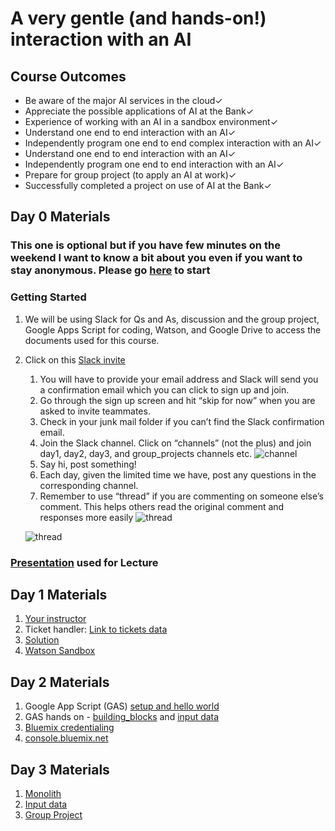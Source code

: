 # A very gentle (and hands-on!) interaction with an AI

## Course Outcomes
- Be aware of the major AI services in the cloud✓
- Appreciate the possible applications of AI at the Bank✓
- Experience of working with an AI in a sandbox environment✓
- Understand one end to end interaction with an AI✓
- Independently program  one end to end complex interaction with an AI✓
- Understand one end to end interaction with an AI✓
- Independently program  one end to end interaction with an AI✓
- Prepare for group project (to apply an AI at work)✓
- Successfully completed a project on use of AI at the Bank✓

## Day 0 Materials
### This one is optional but if you have few minutes on the weekend  I want to know a bit about you even if you want to stay anonymous. Please go [here](https://goo.gl/forms/5Y5FXFI15fyq2ve93) to start

### Getting Started
1. We will be using Slack for Qs and As, discussion and the group project, Google Apps Script for coding, Watson, and Google Drive to access the documents used for this course.
1. Click on this [Slack invite](https://join.slack.com/t/learnin60/shared_invite/enQtMzU2NTAxODQ2Njk1LTYyM2ZiMjRhMWNjZGQyNjZkZjc4Zjk0NTY2MDY2OGM3NWQzNGNhY2NmOTljMTQxY2ZjNmIwNTEzMmZmNDdjNjQ) 
    1. You will have to provide your email address and Slack will send you a confirmation email which you can click to sign up and join.
    2. Go through the sign up screen and hit “skip for now” when you are asked to invite teammates. 
    3. Check in your junk mail folder if you can’t find the Slack confirmation email. 
    4. Join the Slack channel. Click on “channels” (not the plus) and join day1, day2, day3, and group_projects channels etc. ![channel](https://www.wikihow.com/images/thumb/9/9a/Join-a-Channel-on-Slack-Step-2.jpg/aid7979219-v4-728px-Join-a-Channel-on-Slack-Step-2.jpg.webp)
    5. Say hi, post something!
    5. Each day, given the limited time we have, post any questions in the corresponding channel. 
    6. Remember to use “thread” if you are commenting on someone else’s comment. This helps others read the original comment and responses more easily ![thread](https://i2.wp.com/davechen.net/wp-content/uploads/2017/01/slack.png?resize=700%2C483)
    
    ![thread](https://www.wikihow.com/images/thumb/4/4d/Reply-to-Slack-Messages-on-Android-Step-5.jpg/aid9780187-v4-900px-Reply-to-Slack-Messages-on-Android-Step-5.jpg)

### [Presentation](https://docs.google.com/presentation/d/1gbKteCumiofuGHg90srdgr1tOKj6JUceSnT1p8XtbCY/edit?usp=sharing) used for Lecture


## Day 1 Materials
1. [Your instructor](https://drive.google.com/file/d/1MLUlrD2G3sjoWtUYGxc_8eKy8iz_5Fgg/view?usp=sharing)
1. Ticket handler: [Link to tickets data](https://docs.google.com/document/d/1wnF9GU-YkcadxdCCMyxJPuyTxKFICZn--H7mEyjlzac/edit?usp=sharing)
1. [Solution](https://docs.google.com/document/d/16rHhAmvs7KolihwcdGnqhiHCVGVpxOoGSQYUBeeCvFc/edit?usp=sharing)
1. [Watson Sandbox](https://tone-analyzer-demo.ng.bluemix.net/)

## Day 2 Materials
1. Google App Script (GAS) [setup and hello world](https://docs.google.com/document/d/1xVp-inLYJlFLMT1mNpNoM9CQR1Y777_R6Fe5t0fFfB8/edit?usp=sharing) 
2. GAS hands on - [building_blocks](https://script.google.com/d/1HTvUeWpRDHKKmPYOW5M0jabQl4tYVH5mpGyEEm0fXyhmRXEuvKDwqDBd/edit?usp=sharing) and [input data](https://docs.google.com/document/d/1sdRo5Anm53RVOQPyK7nlxWfxx77A2YiNe84j1P9kbU8/edit)
1. [Bluemix credentialing](https://docs.google.com/document/d/1U_5xBIWRHTlpNPP9HXr7T59vnm_UIublnJm2uNj2T9g/edit?usp=sharing)
1. [console.bluemix.net](http://console.bluemix.net)

## Day 3 Materials
1. [Monolith](https://script.google.com/d/1_3x5gDdo0adghcUCB4vhij-kK9uMkO3gkaiTw2RC1y7bG5m_aw8qHilW/edit?usp=sharing)
1. [Input data](https://docs.google.com/document/d/1sdRo5Anm53RVOQPyK7nlxWfxx77A2YiNe84j1P9kbU8/edit?usp=sharing)
1. [Group Project](https://docs.google.com/forms/d/e/1FAIpQLScY1fNNX_2lbIlAAySW5T-g5U0zuY_SSgONznAmRsyF4Lrw3w/viewform?usp=sf_link)
